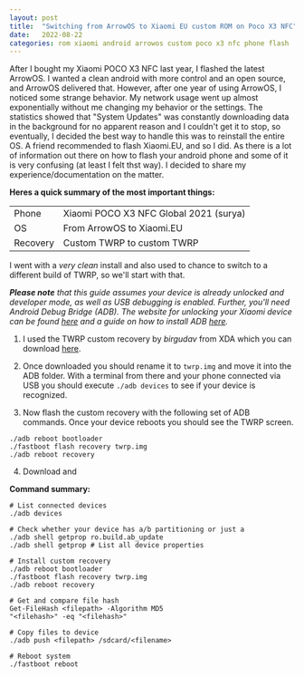 ```yaml
---
layout: post
title:  "Switching from ArrowOS to Xiaomi EU custom ROM on Poco X3 NFC"
date:   2022-08-22
categories: rom xiaomi android arrowos custom poco x3 nfc phone flash
---
```


After I bought my Xiaomi POCO X3 NFC last year, I flashed the latest ArrowOS. I wanted a clean android with more control and an open source, and ArrowOS delivered that. However, after one year of using ArrowOS, I noticed some strange behavior. My network usage went up almost exponentially without me changing my behavior or the settings. The statistics showed that "System Updates" was constantly downloading data in the background for no apparent reason and I couldn't get it to stop, so eventually, I decided the best way to handle this was to reinstall the entire OS. A friend recommended to flash Xiaomi.EU, and so I did. As there is a lot of information out there on how to flash your android phone and some of it is very confusing (at least I felt thst way). I decided to share my experience/documentation on the matter.

**Heres a quick summary of the most important things:**

|  |  |
| -- | -- |
| Phone | Xiaomi POCO X3 NFC Global 2021 (surya) |
| OS | From ArrowOS to Xiaomi.EU |
| Recovery | Custom TWRP to custom TWRP |

I went with a *very clean* install and also used to chance to switch to a different build of TWRP, so we'll start with that.

***Please note** that this guide assumes your device is already unlocked and developer mode, as well as USB debugging is enabled. Further, you'll need Android Debug Bridge (ADB). The website for unlocking your Xiaomi device can be found [here](https://en.miui.com/unlock/index.html) and a guide on how to install ADB [here](https://www.xda-developers.com/install-adb-windows-macos-linux/).*

1. I used the TWRP custom recovery by *birgudav* from XDA which you can download [here](https://androidfilehost.com/?fid=15664248565197184079).

2. Once downloaded you should rename it to `twrp.img` and move it into the ADB folder. With a terminal from there and your phone connected via USB you should execute `./adb devices` to see if your device is recognized.

3. Now flash the custom recovery with the following set of ADB commands. Once your device reboots you should see the TWRP screen.

```pwsh
./adb reboot bootloader
./fastboot flash recovery twrp.img
./adb reboot recovery
```

4. Download and 

**Command summary:**

```pwsh
# List connected devices
./adb devices

# Check whether your device has a/b partitioning or just a
./adb shell getprop ro.build.ab_update
./adb shell getprop # List all device properties

# Install custom recovery
./adb reboot bootloader
./fastboot flash recovery twrp.img
./adb reboot recovery

# Get and compare file hash
Get-FileHash <filepath> -Algorithm MD5
"<filehash>" -eq "<filehash>"

# Copy files to device
./adb push <filepath> /sdcard/<filename>

# Reboot system
./fastboot reboot
```